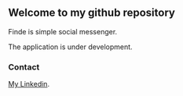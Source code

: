 ## Welcome to my github repository


Finde is simple social messenger.

The application is under development.



### Contact

[My Linkedin](https://www.linkedin.com/in/miko%C5%82aj-kowalski-365461200).
